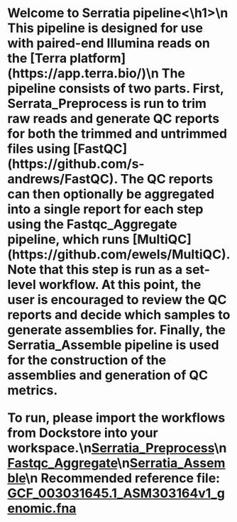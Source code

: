 <h1>Welcome to Serratia pipeline<\h1>\n
This pipeline is designed for use with paired-end Illumina reads on the [Terra platform](https://app.terra.bio/)\n
The pipeline consists of two parts. First, Serrata_Preprocess is run to trim raw reads and generate QC reports for both the trimmed and untrimmed files using [FastQC](https://github.com/s-andrews/FastQC). The QC reports can then optionally be aggregated into a single report for each step using the Fastqc_Aggregate pipeline, which runs [MultiQC](https://github.com/ewels/MultiQC). Note that this step is run as a set-level workflow. At this point, the user is encouraged to review the QC reports and decide which samples to generate assemblies for. Finally, the Serratia_Assemble pipeline is used for the construction of the assemblies and generation of QC metrics.


To run, please import the workflows from Dockstore into your workspace.\n[Serratia_Preprocess](https://dockstore.org/workflows/github.com/MontereyCoPHL/Serratia_pipeline/Serratia_Preprocess:main?tab=info)\n[Fastqc_Aggregate](https://dockstore.org/workflows/github.com/MontereyCoPHL/Serratia_pipeline/Fastqc_Aggregate:main?tab=info)\n[Serratia_Assemble](https://dockstore.org/workflows/github.com/MontereyCoPHL/Serratia_pipeline/Serratia_Assemble:main?tab=info)\n
Recommended reference file: [GCF_003031645.1_ASM303164v1_genomic.fna](https://www.ncbi.nlm.nih.gov/data-hub/genome/GCF_003031645.1/)
